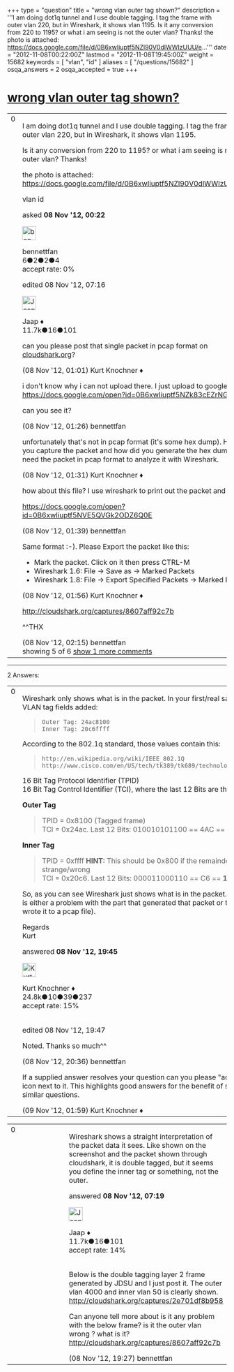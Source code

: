 +++
type = "question"
title = "wrong vlan outer tag shown?"
description = '''I am doing dot1q tunnel and I use double tagging. I tag the frame with outer vlan 220, but in Wireshark, it shows vlan 1195. Is it any conversion from 220 to 1195? or what i am seeing is not the outer vlan?  Thanks! the photo is attached: https://docs.google.com/file/d/0B6xwIiuptf5NZl90V0dlWWIzUUU/e...'''
date = "2012-11-08T00:22:00Z"
lastmod = "2012-11-08T19:45:00Z"
weight = 15682
keywords = [ "vlan", "id" ]
aliases = [ "/questions/15682" ]
osqa_answers = 2
osqa_accepted = true
+++

<div class="headNormal">

# [wrong vlan outer tag shown?](/questions/15682/wrong-vlan-outer-tag-shown)

</div>

<div id="main-body">

<div id="askform">

<table id="question-table" style="width:100%;"><colgroup><col style="width: 50%" /><col style="width: 50%" /></colgroup><tbody><tr class="odd"><td style="width: 30px; vertical-align: top"><div class="vote-buttons"><div id="post-15682-score" class="post-score" title="current number of votes">0</div><div id="favorite-count" class="favorite-count"></div></div></td><td><div id="item-right"><div class="question-body"><p>I am doing dot1q tunnel and I use double tagging. I tag the frame with outer vlan 220, but in Wireshark, it shows vlan 1195.</p><p>Is it any conversion from 220 to 1195? or what i am seeing is not the outer vlan? Thanks!</p><p>the photo is attached: <a href="https://docs.google.com/file/d/0B6xwIiuptf5NZl90V0dlWWIzUUU/edit">https://docs.google.com/file/d/0B6xwIiuptf5NZl90V0dlWWIzUUU/edit</a></p></div><div id="question-tags" class="tags-container tags">vlan id</div><div id="question-controls" class="post-controls"></div><div class="post-update-info-container"><div class="post-update-info post-update-info-user"><p>asked <strong>08 Nov '12, 00:22</strong></p><img src="https://secure.gravatar.com/avatar/8ab2bc114b3fb950f50b5c340c4e580e?s=32&amp;d=identicon&amp;r=g" class="gravatar" width="32" height="32" alt="bennettfan&#39;s gravatar image" /><p>bennettfan<br />
<span class="score" title="6 reputation points">6</span><span title="2 badges"><span class="badge1">●</span><span class="badgecount">2</span></span><span title="2 badges"><span class="silver">●</span><span class="badgecount">2</span></span><span title="4 badges"><span class="bronze">●</span><span class="badgecount">4</span></span><br />
<span class="accept_rate" title="Rate of the user&#39;s accepted answers">accept rate:</span> <span title="bennettfan has no accepted answers">0%</span></p></div><div class="post-update-info post-update-info-edited"><p>edited 08 Nov '12, 07:16</p><img src="https://secure.gravatar.com/avatar/2337f0406681e5c72ea0e6f1f0d6c0b0?s=32&amp;d=identicon&amp;r=g" class="gravatar" width="32" height="32" alt="Jaap&#39;s gravatar image" /><p>Jaap ♦<br />
<span class="score" title="11680 reputation points"><span>11.7k</span></span><span title="16 badges"><span class="silver">●</span><span class="badgecount">16</span></span><span title="101 badges"><span class="bronze">●</span><span class="badgecount">101</span></span></p></div></div><div id="comments-container-15682" class="comments-container"><span id="15690"></span><div id="comment-15690" class="comment"><div id="post-15690-score" class="comment-score"></div><div class="comment-text"><p>can you please post that single packet in pcap format on <a href="http://cloudshark.org">cloudshark.org</a>?</p></div><div id="comment-15690-info" class="comment-info"><span class="comment-age">(08 Nov '12, 01:01)</span> Kurt Knochner ♦</div></div><span id="15694"></span><div id="comment-15694" class="comment"><div id="post-15694-score" class="comment-score"></div><div class="comment-text"><p>i don't know why i can not upload there. I just upload to google. <a href="https://docs.google.com/open?id=0B6xwIiuptf5NZk83cEZrNG5lMzQ">https://docs.google.com/open?id=0B6xwIiuptf5NZk83cEZrNG5lMzQ</a></p><p>can you see it?</p></div><div id="comment-15694-info" class="comment-info"><span class="comment-age">(08 Nov '12, 01:26)</span> bennettfan</div></div><span id="15695"></span><div id="comment-15695" class="comment"><div id="post-15695-score" class="comment-score"></div><div class="comment-text"><p>unfortunately that's not in pcap format (it's some hex dump). How did you capture the packet and how did you generate the hex dump? I need the packet in pcap format to analyze it with Wireshark.</p></div><div id="comment-15695-info" class="comment-info"><span class="comment-age">(08 Nov '12, 01:31)</span> Kurt Knochner ♦</div></div><span id="15696"></span><div id="comment-15696" class="comment"><div id="post-15696-score" class="comment-score"></div><div class="comment-text"><p>how about this file? I use wireshark to print out the packet and save it.</p><p><a href="https://docs.google.com/open?id=0B6xwIiuptf5NVE5QVGk2ODZ6Q0E">https://docs.google.com/open?id=0B6xwIiuptf5NVE5QVGk2ODZ6Q0E</a></p></div><div id="comment-15696-info" class="comment-info"><span class="comment-age">(08 Nov '12, 01:39)</span> bennettfan</div></div><span id="15697"></span><div id="comment-15697" class="comment"><div id="post-15697-score" class="comment-score"></div><div class="comment-text"><p>Same format :-). Please Export the packet like this:</p><ul><li>Mark the packet. Click on it then press CTRL-M</li><li>Wireshark 1.6: File -&gt; Save as -&gt; Marked Packets</li><li>Wireshark 1.8: File -&gt; Export Specified Packets -&gt; Marked Packets</li></ul></div><div id="comment-15697-info" class="comment-info"><span class="comment-age">(08 Nov '12, 01:56)</span> Kurt Knochner ♦</div></div><span id="15700"></span><div id="comment-15700" class="comment not_top_scorer"><div id="post-15700-score" class="comment-score"></div><div class="comment-text"><p><a href="http://cloudshark.org/captures/8607aff92c7b">http://cloudshark.org/captures/8607aff92c7b</a></p><p>^^THX</p></div><div id="comment-15700-info" class="comment-info"><span class="comment-age">(08 Nov '12, 02:15)</span> bennettfan</div></div></div><div id="comment-tools-15682" class="comment-tools"><span class="comments-showing"> showing 5 of 6 </span> <a href="#" class="show-all-comments-link">show 1 more comments</a></div><div class="clear"></div><div id="comment-15682-form-container" class="comment-form-container"></div><div class="clear"></div></div></td></tr></tbody></table>

------------------------------------------------------------------------

<div class="tabBar">

<span id="sort-top"></span>

<div class="headQuestions">

2 Answers:

</div>

</div>

<span id="15751"></span>

<div id="answer-container-15751" class="answer accepted-answer">

<table style="width:100%;"><colgroup><col style="width: 50%" /><col style="width: 50%" /></colgroup><tbody><tr class="odd"><td style="width: 30px; vertical-align: top"><div class="vote-buttons"><div id="post-15751-score" class="post-score" title="current number of votes">0</div></div></td><td><div class="item-right"><div class="answer-body"><p>Wireshark only shows what is in the packet. In your first/real sample there are two 32 Bit 802.1q VLAN tag fields added:</p><blockquote><p><code>Outer Tag: 24ac8100</code><br />
<code>Inner Tag: 20c6ffff</code><br />
</p></blockquote><p>According to the 802.1q standard, those values contain this:</p><blockquote><p><code>http://en.wikipedia.org/wiki/IEEE_802.1Q</code><br />
<code>http://www.cisco.com/en/US/tech/tk389/tk689/technologies_tech_note09186a0080094665.shtml</code><br />
</p></blockquote><p>16 Bit Tag Protocol Identifier (TPID)<br />
16 Bit Tag Control Identifier (TCI), where the last 12 Bits are the VLAN tag</p><p><strong>Outer Tag</strong></p><blockquote><p>TPID = 0x8100 (Tagged frame)<br />
TCI = 0x24ac. Last 12 Bits: 010010101100 == 4AC == <strong>1196</strong></p></blockquote><p><strong>Inner Tag</strong></p><blockquote><p>TPID = 0xffff <strong>HINT:</strong> This should be 0x800 if the remainder is an ethernet frame. 0xfff is kind of strange/wrong<br />
TCI = 0x20c6. Last 12 Bits: 000011000110 == C6 == <strong>198</strong></p></blockquote><p>So, as you can see Wireshark just shows what is in the packet. If that is not what you expected, there is either a problem with the part that generated that packet or the tool that captured the packet (and wrote it to a pcap file).</p><p>Regards<br />
Kurt</p></div><div class="answer-controls post-controls"></div><div class="post-update-info-container"><div class="post-update-info post-update-info-user"><p>answered <strong>08 Nov '12, 19:45</strong></p><img src="https://secure.gravatar.com/avatar/23b7bf5b13bc2c98b2e8aa9869ca5d75?s=32&amp;d=identicon&amp;r=g" class="gravatar" width="32" height="32" alt="Kurt%20Knochner&#39;s gravatar image" /><p>Kurt Knochner ♦<br />
<span class="score" title="24767 reputation points"><span>24.8k</span></span><span title="10 badges"><span class="badge1">●</span><span class="badgecount">10</span></span><span title="39 badges"><span class="silver">●</span><span class="badgecount">39</span></span><span title="237 badges"><span class="bronze">●</span><span class="badgecount">237</span></span><br />
<span class="accept_rate" title="Rate of the user&#39;s accepted answers">accept rate:</span> <span title="Kurt Knochner has 344 accepted answers">15%</span> </br></br></p></div><div class="post-update-info post-update-info-edited"><p>edited 08 Nov '12, 19:47</p></div></div><div id="comments-container-15751" class="comments-container"><span id="15752"></span><div id="comment-15752" class="comment"><div id="post-15752-score" class="comment-score"></div><div class="comment-text"><p>Noted. Thanks so much^^</p></div><div id="comment-15752-info" class="comment-info"><span class="comment-age">(08 Nov '12, 20:36)</span> bennettfan</div></div><span id="15762"></span><div id="comment-15762" class="comment"><div id="post-15762-score" class="comment-score"></div><div class="comment-text"><p>If a supplied answer resolves your question can you please "accept" it by clicking the checkmark icon next to it. This highlights good answers for the benefit of subsequent users with the same or similar questions.</p></div><div id="comment-15762-info" class="comment-info"><span class="comment-age">(09 Nov '12, 01:59)</span> Kurt Knochner ♦</div></div></div><div id="comment-tools-15751" class="comment-tools"></div><div class="clear"></div><div id="comment-15751-form-container" class="comment-form-container"></div><div class="clear"></div></div></td></tr></tbody></table>

</div>

<span id="15723"></span>

<div id="answer-container-15723" class="answer">

<table style="width:100%;"><colgroup><col style="width: 50%" /><col style="width: 50%" /></colgroup><tbody><tr class="odd"><td style="width: 30px; vertical-align: top"><div class="vote-buttons"><div id="post-15723-score" class="post-score" title="current number of votes">0</div></div></td><td><div class="item-right"><div class="answer-body"><p>Wireshark shows a straight interpretation of the packet data it sees. Like shown on the screenshot and the packet shown through cloudshark, it is double tagged, but it seems you define the inner tag or something, not the outer.</p></div><div class="answer-controls post-controls"></div><div class="post-update-info-container"><div class="post-update-info post-update-info-user"><p>answered <strong>08 Nov '12, 07:19</strong></p><img src="https://secure.gravatar.com/avatar/2337f0406681e5c72ea0e6f1f0d6c0b0?s=32&amp;d=identicon&amp;r=g" class="gravatar" width="32" height="32" alt="Jaap&#39;s gravatar image" /><p>Jaap ♦<br />
<span class="score" title="11680 reputation points"><span>11.7k</span></span><span title="16 badges"><span class="silver">●</span><span class="badgecount">16</span></span><span title="101 badges"><span class="bronze">●</span><span class="badgecount">101</span></span><br />
<span class="accept_rate" title="Rate of the user&#39;s accepted answers">accept rate:</span> <span title="Jaap has 155 accepted answers">14%</span> </br></br></p></div></div><div id="comments-container-15723" class="comments-container"><span id="15750"></span><div id="comment-15750" class="comment"><div id="post-15750-score" class="comment-score"></div><div class="comment-text"><p>Below is the double tagging layer 2 frame generated by JDSU and I just post it. The outer vlan 4000 and inner vlan 50 is clearly shown. <a href="http://cloudshark.org/captures/2e701df8b958">http://cloudshark.org/captures/2e701df8b958</a></p><p>Can anyone tell more about is it any problem with the below frame? is it the outer vlan wrong ? what is it? <a href="http://cloudshark.org/captures/8607aff92c7b">http://cloudshark.org/captures/8607aff92c7b</a></p></div><div id="comment-15750-info" class="comment-info"><span class="comment-age">(08 Nov '12, 19:27)</span> bennettfan</div></div></div><div id="comment-tools-15723" class="comment-tools"></div><div class="clear"></div><div id="comment-15723-form-container" class="comment-form-container"></div><div class="clear"></div></div></td></tr></tbody></table>

</div>

<div class="paginator-container-left">

</div>

</div>

</div>

